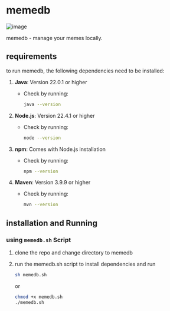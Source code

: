 # memedb

![image](https://github.com/user-attachments/assets/57adfa92-8aae-4b45-a778-4913b80b8352)

memedb - manage your memes locally.

## requirements

to run memedb, the following dependencies need to be installed:

1. **Java**: Version 22.0.1 or higher
   - Check by running:
     ```bash
     java --version
     ```

2. **Node.js**: Version 22.4.1 or higher
   - Check by running:
     ```bash
     node --version
     ```

3. **npm**: Comes with Node.js installation
   - Check by running:
     ```bash
     npm --version
     ```

4. **Maven**: Version 3.9.9 or higher
   - Check by running:
     ```bash
     mvn --version
     ```

## installation and Running

### using `memedb.sh` Script
1. clone the repo and change directory to memedb
2. run the memedb.sh script to install dependencies and run
   ```bash
   sh memedb.sh
   ```

   or 

   ```bash
   chmod +x memedb.sh
   ./memedb.sh
   ```
